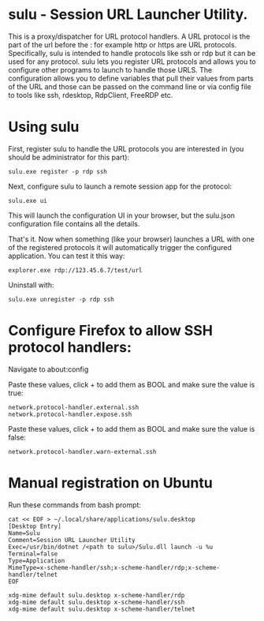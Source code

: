 # sulu - Session URL Launcher Utility. 

This is a proxy/dispatcher for URL protocol handlers. A URL protocol is the part of the url before the : for example http or https are URL protocols.  Specifically, sulu is intended to handle protocols like ssh or rdp but it can be used for any protocol. sulu lets you register URL protocols and allows you to configure other programs to launch to handle those URLS. The configuration allows you to define variables that pull their values from parts of the URL and those can be passed on the command line or via config file to tools like ssh, rdesktop, RdpClient, FreeRDP etc.

# Using sulu
First, register sulu to handle the URL protocols you are interested in (you should be administrator for this part):

```
sulu.exe register -p rdp ssh
```

Next, configure sulu to launch a remote session app for the protocol:

```
sulu.exe ui
```

This will launch the configuration UI in your browser, but the sulu.json configuration file contains all the details.

That's it. Now when something (like your browser) launches a URL with one of the registered protocols it will automatically trigger the configured application. You can test it this way:

```
explorer.exe rdp://123.45.6.7/test/url
```

Uninstall with:
```
sulu.exe unregister -p rdp ssh
```


# Configure Firefox to allow SSH protocol handlers:

Navigate to about:config

Paste these values, click + to add them as BOOL and make sure the value is true:
```
network.protocol-handler.external.ssh
network.protocol-handler.expose.ssh
```
Paste these values, click + to add them as BOOL and make sure the value is false:
```
network.protocol-handler.warn-external.ssh
```

# Manual registration on Ubuntu

Run these commands from bash prompt:
```
cat << EOF > ~/.local/share/applications/sulu.desktop
[Desktop Entry]
Name=Sulu
Comment=Session URL Launcher Utility
Exec=/usr/bin/dotnet /<path to sulu>/Sulu.dll launch -u %u
Terminal=false
Type=Application
MimeType=x-scheme-handler/ssh;x-scheme-handler/rdp;x-scheme-handler/telnet
EOF

xdg-mime default sulu.desktop x-scheme-handler/rdp
xdg-mime default sulu.desktop x-scheme-handler/ssh
xdg-mime default sulu.desktop x-scheme-handler/telnet
```
